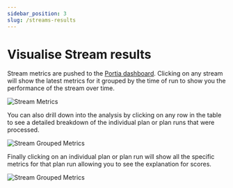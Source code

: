 ```yaml
---
sidebar_position: 3
slug: /streams-results
---
```


# Visualise Stream results

Stream metrics are pushed to the [Portia dashboard](https://app.portialabs.ai/dashboard/streams). Clicking on any stream will show the latest metrics for it grouped by the time of run to show you the performance of the stream over time.

![Stream Metrics](/img/stream_metrics_1.png)

You can also drill down into the analysis by clicking on any row in the table to see a detailed breakdown of the individual plan or plan runs that were processed.

![Stream Grouped Metrics](/img/stream_metrics_2.png)

Finally clicking on an individual plan or plan run will show all the specific metrics for that plan run allowing you to see the explanation for scores.

![Stream Grouped Metrics](/img/stream_metrics_3.png)